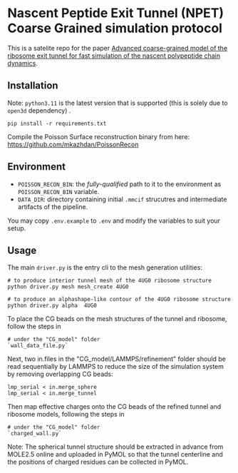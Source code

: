# Nascent Peptide Exit Tunnel (NPET) Coarse Grained simulation protocol

This is a satelite repo for the paper [Advanced coarse-grained model of the ribosome exit tunnel for fast simulation of the nascent polypeptide chain dynamics](#biophys_url_to_be_added).

## Installation


Note: `python3.11` is the latest version that is supported (this is solely due to `open3d` dependency) .


```
pip install -r requirements.txt
```

Compile the Poisson Surface reconstruction binary from here: https://github.com/mkazhdan/PoissonRecon 


## Environment

- `POISSON_RECON_BIN`: the _fully-qualified_ path to it to the environment as `POISSON_RECON_BIN` variable.
- `DATA_DIR`: directory containing initial `.mmcif` strucutres and intermediate artifacts of the pipeline.

You may copy `.env.example` to `.env` and modify the variables to suit your setup.


## Usage

The main `driver.py` is the entry cli to the mesh generation utilities:
```
# to produce interior tunnel mesh of the 4UG0 ribosome structure
python driver.py mesh mesh_create 4UG0

# to produce an alphashape-like contour of the 4UG0 ribosome structure
python driver.py alpha  4UG0
```

To place the CG beads on the mesh structures of the tunnel and ribosome, follow the steps in 
```
# under the "CG_model" folder
`wall_data_file.py`
```

Next, two in.files in the "CG_model/LAMMPS/refinement" folder should be read sequentially by LAMMPS to reduce the size of the simulation system by removing overlapping CG beads:
```
lmp_serial < in.merge_sphere
lmp_serial < in.merge_tunnel
```

Then map effective charges onto the CG beads of the refined tunnel and ribosome models, following the steps in 
```
# under the "CG_model" folder
`charged_wall.py`
```
Note: The spherical tunnel structure should be extracted in advance from MOLE2.5 online and uploaded in PyMOL so that the tunnel centerline and the positions of charged residues can be collected in PyMOL.



